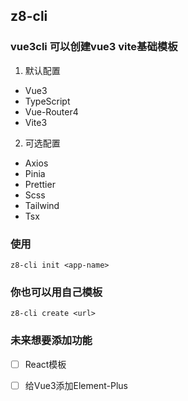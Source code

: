 ## z8-cli

### vue3cli 可以创建vue3 vite基础模板

1. 默认配置

- Vue3
- TypeScript
- Vue-Router4
- Vite3

2. 可选配置

- Axios
- Pinia
- Prettier
- Scss
- Tailwind
- Tsx

### 使用
`z8-cli init <app-name>`

### 你也可以用自己模板
`z8-cli create <url>`

### 未来想要添加功能  

- [ ] React模板
- [ ] 给Vue3添加Element-Plus

